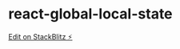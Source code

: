 # react-global-local-state

[Edit on StackBlitz ⚡️](https://stackblitz.com/edit/react-global-local-state)